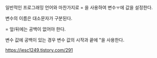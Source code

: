일반적인 프로그래밍 언어와 마찬가지로 = 을 사용하여 변수ㅜ에 값을 설정한다.

변수의 이름은 대소문자가 구분된다.

= 앞/뒤에는 공백이 없어야 한다.

변수 값에 공백이 있는 경우 변수 값의 시작과 끝에 "을 사용한다.

https://jesc1249.tistory.com/291